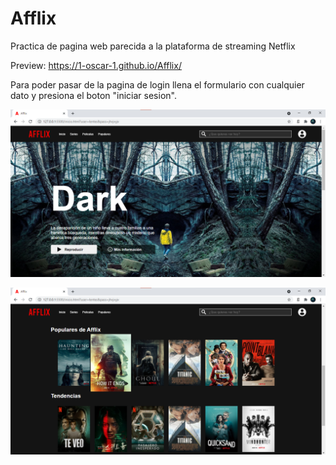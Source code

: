 # Afflix
Practica de pagina web parecida a la plataforma de streaming Netflix

Preview: https://1-oscar-1.github.io/Afflix/

Para poder pasar de la pagina de login llena el formulario con cualquier dato y presiona el boton "iniciar sesion".

![Aquí la descripción de la imagen por si no carga](https://raw.githubusercontent.com/1-Oscar-1/Afflix/master/preview.png)

![Aquí la descripción de la imagen por si no carga](https://raw.githubusercontent.com/1-Oscar-1/Afflix/master/preview2.png)
